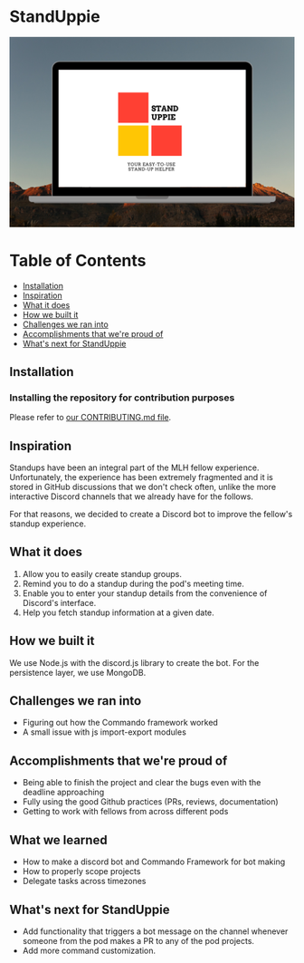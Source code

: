 # StandUppie
![](banner.png)

# Table of Contents

- [Installation](#installation)
- [Inspiration](#inspiration)
- [What it does](#what-it-does)
- [How we built it](#how-we-built-it)
- [Challenges we ran into](#challenges-we-ran-into)
- [Accomplishments that we're proud of](#accomplishments-that-were-proud-of)
- [What's next for StandUppie](#whats-next-for-standuppie)

## Installation

### Installing the repository for contribution purposes
Please refer to [our CONTRIBUTING.md file](CONTRIBUTING.md).

## Inspiration

Standups have been an integral part of the MLH fellow experience. Unfortunately, the experience has been extremely fragmented and it is stored in GitHub discussions that we don't check often, unlike the more interactive Discord channels that we already have for the follows.

For that reasons, we decided to create a Discord bot to improve the fellow's standup experience.

## What it does

1. Allow you to easily create standup groups.
2. Remind you to do a standup during the pod's meeting time.
3. Enable you to enter your standup details from the convenience of Discord's interface.
4. Help you fetch standup information at a given date.

## How we built it

We use Node.js with the discord.js library to create the bot. For the persistence layer, we use MongoDB.

## Challenges we ran into

- Figuring out how the Commando framework worked
- A small issue with js import-export modules

## Accomplishments that we're proud of

- Being able to finish the project and clear the bugs even with the deadline approaching
- Fully using the good Github practices (PRs, reviews, documentation)
- Getting to work with fellows from across different pods

## What we learned

- How to make a discord bot and Commando Framework for bot making
- How to properly scope projects
- Delegate tasks across timezones

## What's next for StandUppie

- Add functionality that triggers a bot message on the channel whenever someone from the pod makes a PR to any of the pod projects.
- Add more command customization.
